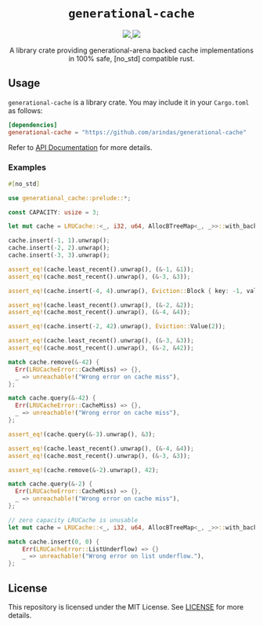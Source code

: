 <p align="center">
<h1 align="center"><code>generational-cache</code></h1>
</p>

<p align="center">
  <a href="https://github.com/arindas/generational-cache/actions/workflows/rust-ci.yml">
    <img src="https://github.com/arindas/generational-cache/actions/workflows/rust-ci.yml/badge.svg">
  </a>
  <a href="https://codecov.io/gh/arindas/generational-cache"> 
    <img src="https://codecov.io/gh/arindas/generational-cache/branch/main/graph/badge.svg?token=44d8cAmnlE"/> 
  </a>
</p>

<p align="center">
A library crate providing generational-arena backed cache implementations in 100% safe, [no_std] compatible rust.
</p>

## Usage

`generational-cache` is a library crate. You may include it in your `Cargo.toml` as follows:

```toml
[dependencies]
generational-cache = "https://github.com/arindas/generational-cache"
```

Refer to [API Documentation](https://arindas.github.io/generational-cache/docs/generational_cache/) for more details.

### Examples

```rust
#[no_std]

use generational_cache::prelude::*;

const CAPACITY: usize = 3;

let mut cache = LRUCache::<_, i32, u64, AllocBTreeMap<_, _>>::with_backing_vector(Array::<_, CAPACITY>::new());

cache.insert(-1, 1).unwrap();
cache.insert(-2, 2).unwrap();
cache.insert(-3, 3).unwrap();

assert_eq!(cache.least_recent().unwrap(), (&-1, &1));
assert_eq!(cache.most_recent().unwrap(), (&-3, &3));

assert_eq!(cache.insert(-4, 4).unwrap(), Eviction::Block { key: -1, value: 1});

assert_eq!(cache.least_recent().unwrap(), (&-2, &2));
assert_eq!(cache.most_recent().unwrap(), (&-4, &4));

assert_eq!(cache.insert(-2, 42).unwrap(), Eviction::Value(2));

assert_eq!(cache.least_recent().unwrap(), (&-3, &3));
assert_eq!(cache.most_recent().unwrap(), (&-2, &42));

match cache.remove(&-42) {
  Err(LRUCacheError::CacheMiss) => {},
  _ => unreachable!("Wrong error on cache miss"),
};

match cache.query(&-42) {
  Err(LRUCacheError::CacheMiss) => {},
  _ => unreachable!("Wrong error on cache miss"),
};

assert_eq!(cache.query(&-3).unwrap(), &3);

assert_eq!(cache.least_recent().unwrap(), (&-4, &4));
assert_eq!(cache.most_recent().unwrap(), (&-3, &3));

assert_eq!(cache.remove(&-2).unwrap(), 42);

match cache.query(&-2) {
  Err(LRUCacheError::CacheMiss) => {},
  _ => unreachable!("Wrong error on cache miss"),
};

// zero capacity LRUCache is unusable
let mut cache = LRUCache::<_, i32, u64, AllocBTreeMap<_, _>>::with_backing_vector(Array::<_, 0_usize>::new());

match cache.insert(0, 0) {
    Err(LRUCacheError::ListUnderflow) => {}
    _ => unreachable!("Wrong error on list underflow."),
};

```

## License
This repository is licensed under the MIT License. See [LICENSE](./LICENSE) for more details.
